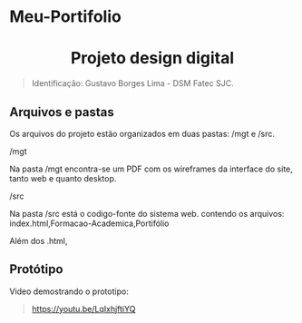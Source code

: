 # Meu-Portifolio

<h1 align="center">
  <a id="topo"> Projeto design digital </a>
</h1>

> Identificação: Gustavo Borges Lima - DSM Fatec SJC.

## <a id="arquivos-pastas"> Arquivos e pastas </a>

Os arquivos do projeto estão organizados em duas pastas: /mgt e /src.

/mgt

Na pasta /mgt encontra-se um PDF com os wireframes da interface do site, tanto web e quanto desktop.

/src

Na pasta /src está o codigo-fonte do sistema web. contendo os arquivos: index.html,Formacao-Academica,Portifólio

Além dos .html,

## <a id="prototipo"> Protótipo </a>

Video demostrando o prototipo:

> https://youtu.be/LqIxhjftiYQ
